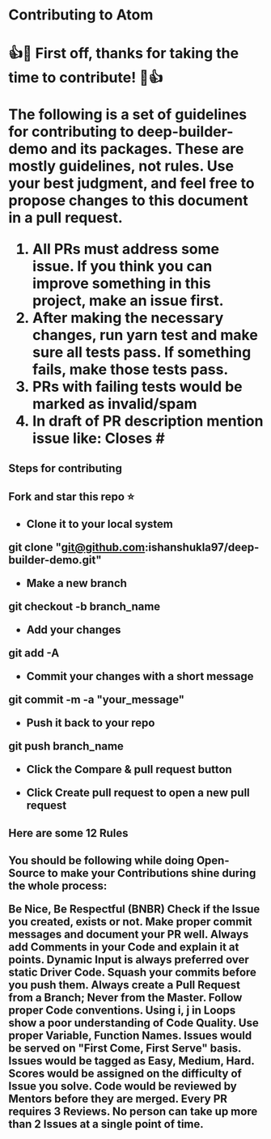 <h1>Contributing to Atom<h1>
👍🎉 First off, thanks for taking the time to contribute! 🎉👍

The following is a set of guidelines for contributing to deep-builder-demo and its packages. 
These are mostly guidelines, not rules. Use your best judgment, and feel free to propose changes to this document in a pull request.

1. All PRs must address some issue. If you think you can improve something in this project, make an issue first.
2. After making the necessary changes, run yarn test and make sure all tests pass. If something fails, make those tests pass.
3. PRs with failing tests would be marked as invalid/spam
4. In draft of PR description mention issue like: Closes #

<h2>Steps for contributing<h2>
  
Fork and star this repo ⭐

* Clone it to your local system

git clone "git@github.com:ishanshukla97/deep-builder-demo.git"

* Make a new branch

git checkout -b branch_name

* Add your changes

git add -A

* Commit your changes with a short message

git commit -m -a "your_message"

* Push it back to your repo

git push branch_name

* Click the Compare & pull request button

* Click Create pull request to open a new pull request

<h2>Here are some 12 Rules<h2>

You should be following while doing Open-Source to make your Contributions shine during the whole process:

Be Nice, Be Respectful (BNBR)
Check if the Issue you created, exists or not.
Make proper commit messages and document your PR well.
Always add Comments in your Code and explain it at points.
Dynamic Input is always preferred over static Driver Code.
Squash your commits before you push them.
Always create a Pull Request from a Branch; Never from the Master.
Follow proper Code conventions. Using i, j in Loops show a poor understanding of Code Quality. Use proper Variable, Function Names.
Issues would be served on "First Come, First Serve" basis.
Issues would be tagged as Easy, Medium, Hard. Scores would be assigned on the difficulty of Issue you solve.
Code would be reviewed by Mentors before they are merged. Every PR requires 3 Reviews.
No person can take up more than 2 Issues at a single point of time.
